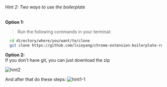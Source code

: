 ###### Hint 2: Two ways to use the boilerplate


**Option 1:**
> Run the following commands in your terminal:
```bash
  cd directory/where/you/want/to/clone
  git clone https://github.com/lxieyang/chrome-extension-boilerplate-react.git
```

**Option 2:**  
If you don't have git, you can just download the zip

![hint2](/chrome-extension/image9.png "Download the zip")

And after that do these steps:
![hint1-1](/chrome-extension/image3.png "Steps of boilerplate")

